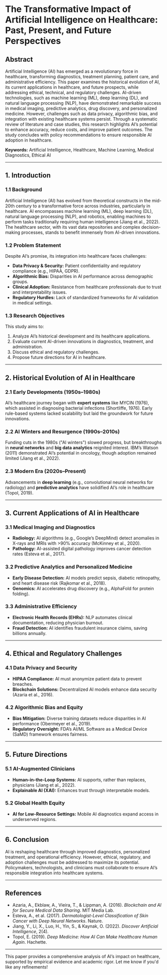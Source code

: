 # **The Transformative Impact of Artificial Intelligence on Healthcare: Past, Present, and Future Perspectives**  

## **Abstract**  
Artificial Intelligence (AI) has emerged as a revolutionary force in healthcare, transforming diagnostics, treatment planning, patient care, and administrative efficiency. This paper examines the historical evolution of AI, its current applications in healthcare, and future prospects, while addressing ethical, technical, and regulatory challenges. AI-driven technologies, such as machine learning (ML), deep learning (DL), and natural language processing (NLP), have demonstrated remarkable success in medical imaging, predictive analytics, drug discovery, and personalized medicine. However, challenges such as data privacy, algorithmic bias, and integration with existing healthcare systems persist. Through a systematic review of literature and case studies, this research highlights AI’s potential to enhance accuracy, reduce costs, and improve patient outcomes. The study concludes with policy recommendations to ensure responsible AI adoption in healthcare.  

**Keywords:** Artificial Intelligence, Healthcare, Machine Learning, Medical Diagnostics, Ethical AI  

---  

## **1. Introduction**  

### **1.1 Background**  
Artificial Intelligence (AI) has evolved from theoretical constructs in the mid-20th century to a transformative force across industries, particularly in healthcare. AI encompasses machine learning (ML), deep learning (DL), natural language processing (NLP), and robotics, enabling machines to perform tasks traditionally requiring human intelligence (Jiang et al., 2022). The healthcare sector, with its vast data repositories and complex decision-making processes, stands to benefit immensely from AI-driven innovations.  

### **1.2 Problem Statement**  
Despite AI’s promise, its integration into healthcare faces challenges:  
- **Data Privacy & Security:** Patient confidentiality and regulatory compliance (e.g., HIPAA, GDPR).  
- **Algorithmic Bias:** Disparities in AI performance across demographic groups.  
- **Clinical Adoption:** Resistance from healthcare professionals due to trust and interpretability issues.  
- **Regulatory Hurdles:** Lack of standardized frameworks for AI validation in medical settings.  

### **1.3 Research Objectives**  
This study aims to:  
1. Analyze AI’s historical development and its healthcare applications.  
2. Evaluate current AI-driven innovations in diagnostics, treatment, and administration.  
3. Discuss ethical and regulatory challenges.  
4. Propose future directions for AI in healthcare.  

---  

## **2. Historical Evolution of AI in Healthcare**  

### **2.1 Early Developments (1950s–1980s)**  
AI’s healthcare journey began with **expert systems** like MYCIN (1976), which assisted in diagnosing bacterial infections (Shortliffe, 1976). Early rule-based systems lacked scalability but laid the groundwork for future innovations.  

### **2.2 AI Winters and Resurgence (1990s–2010s)**  
Funding cuts in the 1980s ("AI winters") slowed progress, but breakthroughs in **neural networks** and **big data analytics** reignited interest. IBM’s Watson (2011) demonstrated AI’s potential in oncology, though adoption remained limited (Jiang et al., 2022).  

### **2.3 Modern Era (2020s–Present)**  
Advancements in **deep learning** (e.g., convolutional neural networks for radiology) and **predictive analytics** have solidified AI’s role in healthcare (Topol, 2019).  

---  

## **3. Current Applications of AI in Healthcare**  

### **3.1 Medical Imaging and Diagnostics**  
- **Radiology:** AI algorithms (e.g., Google’s DeepMind) detect anomalies in X-rays and MRIs with >90% accuracy (McKinney et al., 2020).  
- **Pathology:** AI-assisted digital pathology improves cancer detection rates (Esteva et al., 2017).  

### **3.2 Predictive Analytics and Personalized Medicine**  
- **Early Disease Detection:** AI models predict sepsis, diabetic retinopathy, and heart disease risk (Rajkomar et al., 2018).  
- **Genomics:** AI accelerates drug discovery (e.g., AlphaFold for protein folding).  

### **3.3 Administrative Efficiency**  
- **Electronic Health Records (EHRs):** NLP automates clinical documentation, reducing physician burnout.  
- **Fraud Detection:** AI identifies fraudulent insurance claims, saving billions annually.  

---  

## **4. Ethical and Regulatory Challenges**  

### **4.1 Data Privacy and Security**  
- **HIPAA Compliance:** AI must anonymize patient data to prevent breaches.  
- **Blockchain Solutions:** Decentralized AI models enhance data security (Azaria et al., 2016).  

### **4.2 Algorithmic Bias and Equity**  
- **Bias Mitigation:** Diverse training datasets reduce disparities in AI performance (Obermeyer et al., 2019).  
- **Regulatory Oversight:** FDA’s AI/ML Software as a Medical Device (SaMD) framework ensures fairness.  

---  

## **5. Future Directions**  

### **5.1 AI-Augmented Clinicians**  
- **Human-in-the-Loop Systems:** AI supports, rather than replaces, physicians (Jiang et al., 2022).  
- **Explainable AI (XAI):** Enhances trust through interpretable models.  

### **5.2 Global Health Equity**  
- **AI for Low-Resource Settings:** Mobile AI diagnostics expand access in underserved regions.  

---  

## **6. Conclusion**  
AI is reshaping healthcare through improved diagnostics, personalized treatment, and operational efficiency. However, ethical, regulatory, and adoption challenges must be addressed to maximize its potential. Policymakers, technologists, and clinicians must collaborate to ensure AI’s responsible integration into healthcare systems.  

---  

## **References**  
- Azaria, A., Ekblaw, A., Vieira, T., & Lippman, A. (2016). *Blockchain and AI for Secure Medical Data Sharing*. MIT Media Lab.  
- Esteva, A., et al. (2017). *Dermatologist-Level Classification of Skin Cancer with Deep Neural Networks*. Nature.  
- Jiang, Y., Li, X., Luo, H., Yin, S., & Kaynak, O. (2022). *Discover Artificial Intelligence*, 2(4).  
- Topol, E. (2019). *Deep Medicine: How AI Can Make Healthcare Human Again*. Hachette.  

---  

This paper provides a comprehensive analysis of AI’s impact on healthcare, supported by empirical evidence and academic rigor. Let me know if you'd like any refinements!